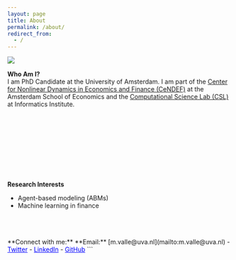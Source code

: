 ```yaml
---
layout: page
title: About
permalink: /about/
redirect_from: 
  - /
---
```


<img src="/images/profile2.png" align="left" style="max-width: 100%; height: auto; margin-right: 15px;"/>

<br/>

   **Who Am I?** \
I am PhD Candidate at the University of Amsterdam. I am part of the [Center for Nonlinear Dynamics in Economics and Finance (CeNDEF)](https://cendef.uva.nl/) at the Amsterdam School of Economics and the [Computational Science Lab (CSL)](https://uva.computationalscience.nl/) at Informatics Institute.

<br/>
<br/>
<br/>
<br/>
<br/>
<br/>
<br/>
<br/>

**Research Interests**  
- Agent-based modeling (ABMs)
- Machine learning in finance

<br/>
<br/>
<br/>
**Connect with me:**
**Email:** [m.valle@uva.nl](mailto:m.valle@uva.nl)
- <a href="https://x.com/mttvalle" style="color:blue;">Twitter</a>
- <a href="https://www.linkedin.com/in/matteovallemv" style="color:blue;">LinkedIn</a>
- <a href="https://github.com/vallematteo" style="color:blue;">GitHub</a>
```